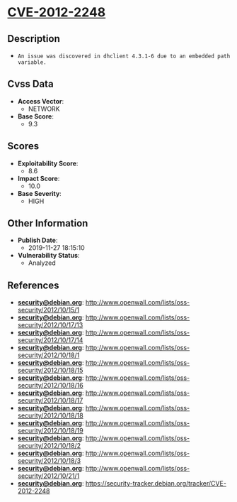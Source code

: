 
# [CVE-2012-2248](http://www.openwall.com/lists/oss-security/2012/10/15/1)

## Description

- `An issue was discovered in dhclient 4.3.1-6 due to an embedded path variable.`

## Cvss Data

- **Access Vector**:
  - NETWORK
- **Base Score**:
  - 9.3

## Scores

- **Exploitability Score**:
  - 8.6
- **Impact Score**:
  - 10.0
- **Base Severity**:
  - HIGH

## Other Information

- **Publish Date**:
  - 2019-11-27 18:15:10
- **Vulnerability Status**:
  - Analyzed

## References

- **security@debian.org**: http://www.openwall.com/lists/oss-security/2012/10/15/1
- **security@debian.org**: http://www.openwall.com/lists/oss-security/2012/10/17/13
- **security@debian.org**: http://www.openwall.com/lists/oss-security/2012/10/17/14
- **security@debian.org**: http://www.openwall.com/lists/oss-security/2012/10/18/1
- **security@debian.org**: http://www.openwall.com/lists/oss-security/2012/10/18/15
- **security@debian.org**: http://www.openwall.com/lists/oss-security/2012/10/18/16
- **security@debian.org**: http://www.openwall.com/lists/oss-security/2012/10/18/17
- **security@debian.org**: http://www.openwall.com/lists/oss-security/2012/10/18/18
- **security@debian.org**: http://www.openwall.com/lists/oss-security/2012/10/18/19
- **security@debian.org**: http://www.openwall.com/lists/oss-security/2012/10/18/2
- **security@debian.org**: http://www.openwall.com/lists/oss-security/2012/10/18/3
- **security@debian.org**: http://www.openwall.com/lists/oss-security/2012/10/21/1
- **security@debian.org**: https://security-tracker.debian.org/tracker/CVE-2012-2248
